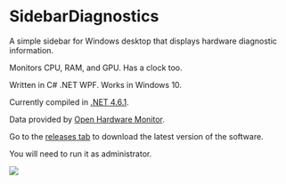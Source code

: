 # SidebarDiagnostics

A simple sidebar for Windows desktop that displays hardware diagnostic information.

Monitors CPU, RAM, and GPU. Has a clock too.

Written in C# .NET WPF. Works in Windows 10.

Currently compiled in <a href="https://www.microsoft.com/en-us/download/details.aspx?id=49981">.NET 4.6.1</a>.

Data provided by <a href="http://openhardwaremonitor.org/">Open Hardware Monitor</a>.

Go to the <a href="https://github.com/ArcadeRenegade/SidebarDiagnostics/releases">releases tab</a> to download the latest version of the software.

You will need to run it as administrator.

<img src="http://i.imgur.com/VD7OiLR.png" />
